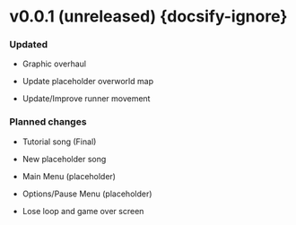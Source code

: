 # v0.0.1 (unreleased) {docsify-ignore}
### Updated
- Graphic overhaul

- Update placeholder overworld map

- Update/Improve runner movement

### Planned changes
- Tutorial song (Final)

- New placeholder song

- Main Menu (placeholder)

- Options/Pause Menu (placeholder)

- Lose loop and game over screen

<!-- 
### Added

### Updated

### Screenshots 
-->
